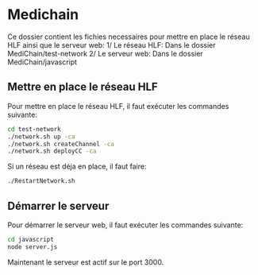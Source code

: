 # Medichain
Ce dossier contient les fichies necessaires pour mettre en place le réseau HLF ainsi que le serveur web:
1/ Le réseau HLF: Dans le dossier MediChain/test-network
2/ Le serveur web: Dans le dossier MediChain/javascript

## Mettre en place le réseau HLF
Pour mettre en place le réseau HLF, il faut exécuter les commandes suivante:
```bash
cd test-network
./network.sh up -ca
./network.sh createChannel -ca
./network.sh deployCC -ca
```
Si  un réseau est déja en place, il faut faire:
```bash
./RestartNetwork.sh
```
## Démarrer le serveur
Pour démarrer le serveur web, il faut exécuter les commandes suivante:
```bash
cd javascript
node server.js
```
Maintenant le serveur est actif sur le port 3000.


